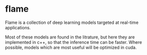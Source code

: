 # flame

Flame is a collection of deep learning models targeted at real-time
applications.

Most of these models are found in the litrature, but here they are implemented
in c++, so that the inference time can be faster. Where possible, models which
are most useful will be optimized in cuda.
